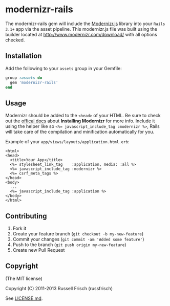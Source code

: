 # modernizr-rails

The modernizr-rails gem will include the [Modernizr.js](https://github.com/Modernizr/Modernizr) library into your `Rails 3.1+` app via the asset pipeline. This modernizr.js file was built using the builder located at http://www.modernizr.com/download/ with all options checked.

## Installation
Add the following to your `assets` group in your Gemfile:

```ruby
group :assets do
  gem 'modernizr-rails'
end
```

## Usage
Modernizr should be added to the `<head>` of your HTML. Be sure to check out the [offical docs](http://modernizr.com/docs/#installing) about **Installing Modernizr** for more info.
Include it using the helper like so `<%= javascript_include_tag :modernizr %>`, Rails will take care of the compilation and minification automatically for you.


Example of your `app/views/layouts/application.html.erb`:

```erb
<html>
<head>
  <title>Your App</title>
  <%= stylesheet_link_tag    :application, media: :all %>
  <%= javascript_include_tag :modernizr %>
  <%= csrf_meta_tags %>
</head>
<body>
  ...
  <%= javascript_include_tag :application %>
</body>
</html>
```

## Contributing

1. Fork it
2. Create your feature branch (`git checkout -b my-new-feature`)
3. Commit your changes (`git commit -am 'Added some feature'`)
4. Push to the branch (`git push origin my-new-feature`)
5. Create new Pull Request

## Copyright
(The MIT license)

Copyright (C) 2011-2013 Russell Frisch (russfrisch)

See [LICENSE.md](LICENSE.md).
